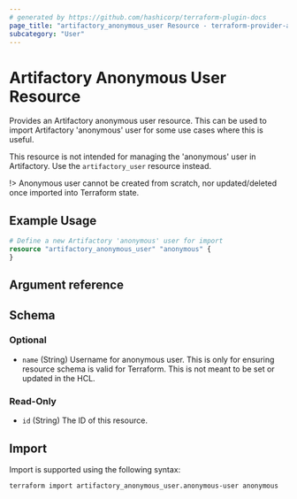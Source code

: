 ```yaml
---
# generated by https://github.com/hashicorp/terraform-plugin-docs
page_title: "artifactory_anonymous_user Resource - terraform-provider-artifactory"
subcategory: "User"
---
```

# Artifactory Anonymous User Resource

Provides an Artifactory anonymous user resource. This can be used to import Artifactory 'anonymous' user for some use cases where this is useful.

This resource is not intended for managing the 'anonymous' user in Artifactory. Use the `artifactory_user` resource instead.

!> Anonymous user cannot be created from scratch, nor updated/deleted once imported into Terraform state.

## Example Usage

```terraform
# Define a new Artifactory 'anonymous' user for import
resource "artifactory_anonymous_user" "anonymous" {
}
```

## Argument reference

<!-- schema generated by tfplugindocs -->
## Schema

### Optional

- `name` (String) Username for anonymous user. This is only for ensuring resource schema is valid for Terraform. This is not meant to be set or updated in the HCL.

### Read-Only

- `id` (String) The ID of this resource.

## Import

Import is supported using the following syntax:

```shell
terraform import artifactory_anonymous_user.anonymous-user anonymous
```